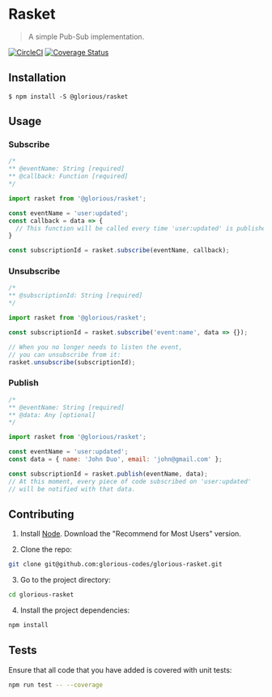 # Rasket
> A simple Pub-Sub implementation.

[![CircleCI](https://circleci.com/gh/glorious-codes/glorious-rasket.svg?style=svg)](https://circleci.com/gh/glorious-codes/glorious-rasket)
[![Coverage Status](https://coveralls.io/repos/github/glorious-codes/glorious-rasket/badge.svg?branch=master)](https://coveralls.io/github/glorious-codes/glorious-rasket?branch=master)

## Installation

```
$ npm install -S @glorious/rasket
```

## Usage

### Subscribe

``` javascript
/*
** @eventName: String [required]
** @callback: Function [required]
*/

import rasket from '@glorious/rasket';

const eventName = 'user:updated';
const callback = data => {
  // This function will be called every time 'user:updated' is published.
}

const subscriptionId = rasket.subscribe(eventName, callback);
```

### Unsubscribe

``` javascript
/*
** @subscriptionId: String [required]
*/

import rasket from '@glorious/rasket';

const subscriptionId = rasket.subscribe('event:name', data => {});

// When you no longer needs to listen the event,
// you can unsubscribe from it:
rasket.unsubscribe(subscriptionId);
```

### Publish

``` javascript
/*
** @eventName: String [required]
** @data: Any [optional]
*/

import rasket from '@glorious/rasket';

const eventName = 'user:updated';
const data = { name: 'John Duo', email: 'john@gmail.com' };

const subscriptionId = rasket.publish(eventName, data);
// At this moment, every piece of code subscribed on 'user:updated'
// will be notified with that data.
```

## Contributing

1. Install [Node](https://nodejs.org/en/). Download the "Recommend for Most Users" version.

2. Clone the repo:
``` bash
git clone git@github.com:glorious-codes/glorious-rasket.git
```

3. Go to the project directory:
``` bash
cd glorious-rasket
```

4. Install the project dependencies:
``` bash
npm install
```

## Tests

Ensure that all code that you have added is covered with unit tests:
``` bash
npm run test -- --coverage
```
